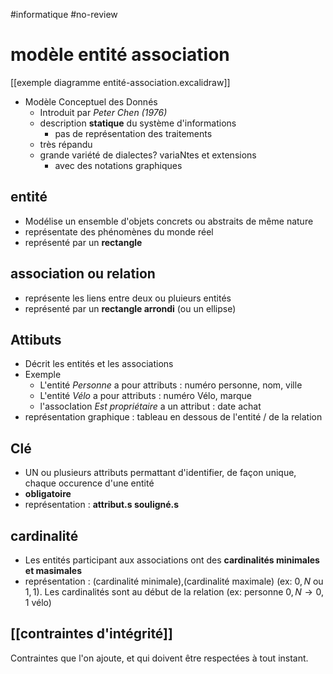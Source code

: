 #informatique #no-review 
# modèle entité association

[[exemple diagramme entité-association.excalidraw]]

- Modèle Conceptuel des Donnés
    - Introduit par _Peter Chen (1976)_
    - description **statique** du système d'informations
        - pas de représentation des traitements
    - très répandu
    - grande variété de dialectes? variaNtes et extensions
        - avec des notations graphiques


## entité
- Modélise un ensemble d'objets concrets ou abstraits de même nature
- représentate des phénomènes du monde réel
- représenté par un **rectangle**

## association ou relation
- représente les liens entre deux ou pluieurs entités
- représenté par un **rectangle arrondi** (ou un ellipse)

## Attibuts
- Décrit les entités et les associations
- Exemple
    - L'entité _Personne_ a pour attributs : numéro personne, nom, ville
    - L'entité _Vélo_ a pour attributs : numéro Vélo, marque
    - l'assocIation _Est propriétaire_ a un attribut : date achat
- représentation graphique : tableau en dessous de l'entité / de la relation

## Clé
- UN ou plusieurs attributs permattant d'identifier, de façon unique, chaque occurence d'une entité
- **obligatoire**
- représentation : **attribut.s souligné.s**

## cardinalité
- Les entités participant aux associations ont des **cardinalités minimales et masimales**
- représentation : (cardinalité minimale),(cardinalité maximale) (ex: $0,N$ ou $1,1$). Les cardinalités sont au début de la relation (ex: $\text{personne } 0,N \rightarrow 0,1\text{ vélo}$)


## [[contraintes d'intégrité]]
Contraintes que l'on ajoute, et qui doivent être respectées à tout instant.